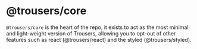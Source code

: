 # @trousers/core

`@trousers/core` is the heart of the repo, it exists to act as the most minimal and light-weight version of Trousers, allowing you to opt-out of other features such as react (@trousers/react) and the styled (@trousers/styled).
